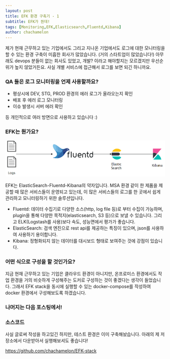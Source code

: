```yaml
---
layout: post
title: EFK 환경 구축기 - 1
subtitle: EFK가 뭔데!
tags: [Monitoring,EFK,Elasticsearch,Fluentd,Kibana]
author: chachamelon
---
```


제가 현재 근무하고 있는 기업에서도 그리고 지나온 기업에서도 로그에 대한 모니터링을 할 수 있는 환경 구축이 미흡한 회사가 많았습니다. (거의 스타트업이 많았습니다!) 아무래도 devops 분들이 없는 회사도 있었고, 개발? 이라고 해야할지는 모르겠지만 우선순위가 높지 않았거든요. 사실 개별 서비스에 접근해서 로그를 보면 되긴 하니까요.

### QA 들은 로그 모니터링을 언제 사용할까요?

- 평상시에 DEV, STG, PROD 환경의 에러 로그가 올라오는지 확인
- 배포 후 에러 로그 모니터링
- 이슈 발생시 서버 에러 확인

등 개인적으로 여러 방면으로 사용하고 있습니다 :)

### EFK는 뭔가요?

![newProject](../assets/img/EFK.png)

EFK는 ElasticSearch-Fluentd-Kibana의 약자입니다. MSA 환경 같이 한 제품을 제공할 때 많은 서비스들이 운영되고 있는데, 이 많은 서비스들의 로그를 한 곳에서 쉽게 관리하고 모니터링하기 위한 솔루션입니다.

- Fluentd: 데이터 수집기로 다양한 소스(http, log file 등)로 부터 수집이 가능하며, plugin을 통해 다양한 목적지(elasticsearch, S3 등)으로 보낼 수 있습니다. 그리고 ELK(Logstash를 사용)보다 속도, 성능면에서 평가가 좋습니다.
- ElasticSearch: 검색 엔진으로 rest api를 제공하는 특징이 있으며, json를 사용하여 사용하기 용이합니다.
- Kibana: 정형화되지 않는 데이터를 대시보드 형태로 보여주는 것에 강점이 있습니다.

### 어떤 식으로 구성을 할 것인가요?

지금 현재 근무하고 있는 기업은 클라우드 환경이 아니지만, 온프로미스 환경에서도 작업 환경을 거의 비슷하게 구성해주는 도커로 구성하는 것이 좋겠다는 생각이 들었습니다. 그래서 EFK stack을 동시에 실행할 수 있는 docker-compose를 작성하여 docker 환경에서 구성해보도록 하겠습니다.

### 나머지는 다음 포스팅에서!

### 소스코드

사실 글로써 작성을 하고있긴 하지만, 테스트 환경은 이미 구축해놨습니다. 아래의 제 저장소에서 다운받아서 실행해보셔도 좋습니다!

https://github.com/chachamelon/EFK-stack